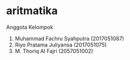 # aritmatika
Anggota Kelompok
1. Muhammad Fachru Syahputra (2017051087)
2. Riyo Pratama Juliyansa (2017051075)
3. M. Thoriq Al Fajri (2057051002)
